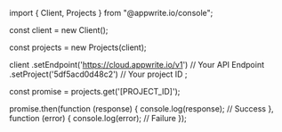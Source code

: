 import { Client, Projects } from "@appwrite.io/console";

const client = new Client();

const projects = new Projects(client);

client
    .setEndpoint('https://cloud.appwrite.io/v1') // Your API Endpoint
    .setProject('5df5acd0d48c2') // Your project ID
;

const promise = projects.get('[PROJECT_ID]');

promise.then(function (response) {
    console.log(response); // Success
}, function (error) {
    console.log(error); // Failure
});